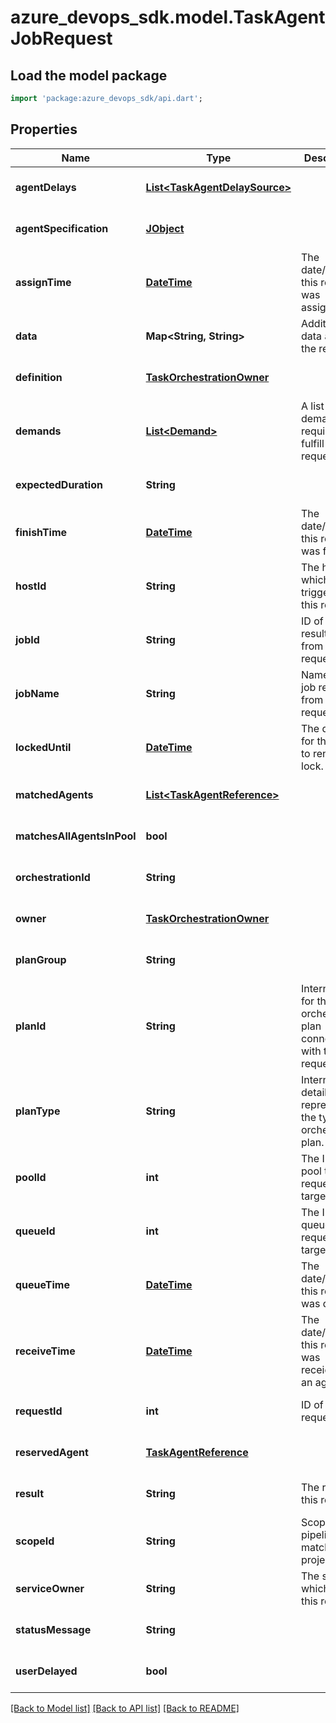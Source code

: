 # azure_devops_sdk.model.TaskAgentJobRequest

## Load the model package
```dart
import 'package:azure_devops_sdk/api.dart';
```

## Properties
Name | Type | Description | Notes
------------ | ------------- | ------------- | -------------
**agentDelays** | [**List&lt;TaskAgentDelaySource&gt;**](TaskAgentDelaySource.md) |  | [optional] [default to []]
**agentSpecification** | [**JObject**](JObject.md) |  | [optional] [default to null]
**assignTime** | [**DateTime**](DateTime.md) | The date/time this request was assigned. | [optional] [default to null]
**data** | **Map&lt;String, String&gt;** | Additional data about the request. | [optional] [default to {}]
**definition** | [**TaskOrchestrationOwner**](TaskOrchestrationOwner.md) |  | [optional] [default to null]
**demands** | [**List&lt;Demand&gt;**](Demand.md) | A list of demands required to fulfill this request. | [optional] [default to []]
**expectedDuration** | **String** |  | [optional] [default to null]
**finishTime** | [**DateTime**](DateTime.md) | The date/time this request was finished. | [optional] [default to null]
**hostId** | **String** | The host which triggered this request. | [optional] [default to null]
**jobId** | **String** | ID of the job resulting from this request. | [optional] [default to null]
**jobName** | **String** | Name of the job resulting from this request. | [optional] [default to null]
**lockedUntil** | [**DateTime**](DateTime.md) | The deadline for the agent to renew the lock. | [optional] [default to null]
**matchedAgents** | [**List&lt;TaskAgentReference&gt;**](TaskAgentReference.md) |  | [optional] [default to []]
**matchesAllAgentsInPool** | **bool** |  | [optional] [default to null]
**orchestrationId** | **String** |  | [optional] [default to null]
**owner** | [**TaskOrchestrationOwner**](TaskOrchestrationOwner.md) |  | [optional] [default to null]
**planGroup** | **String** |  | [optional] [default to null]
**planId** | **String** | Internal ID for the orchestration plan connected with this request. | [optional] [default to null]
**planType** | **String** | Internal detail representing the type of orchestration plan. | [optional] [default to null]
**poolId** | **int** | The ID of the pool this request targets | [optional] [default to null]
**queueId** | **int** | The ID of the queue this request targets | [optional] [default to null]
**queueTime** | [**DateTime**](DateTime.md) | The date/time this request was queued. | [optional] [default to null]
**receiveTime** | [**DateTime**](DateTime.md) | The date/time this request was receieved by an agent. | [optional] [default to null]
**requestId** | **int** | ID of the request. | [optional] [default to null]
**reservedAgent** | [**TaskAgentReference**](TaskAgentReference.md) |  | [optional] [default to null]
**result** | **String** | The result of this request. | [optional] [default to null]
**scopeId** | **String** | Scope of the pipeline; matches the project ID. | [optional] [default to null]
**serviceOwner** | **String** | The service which owns this request. | [optional] [default to null]
**statusMessage** | **String** |  | [optional] [default to null]
**userDelayed** | **bool** |  | [optional] [default to null]

[[Back to Model list]](../README.md#documentation-for-models) [[Back to API list]](../README.md#documentation-for-api-endpoints) [[Back to README]](../README.md)


